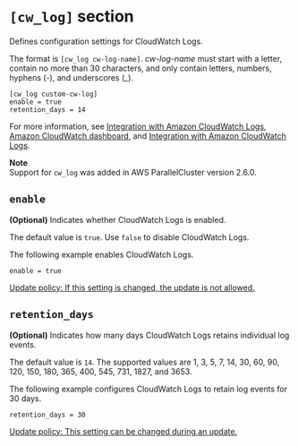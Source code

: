 # `[cw_log]` section<a name="cw-log-section"></a>

Defines configuration settings for CloudWatch Logs\.

The format is `[cw_log cw-log-name]`\. *cw\-log\-name* must start with a letter, contain no more than 30 characters, and only contain letters, numbers, hyphens \(\-\), and underscores \(\_\)\.

```
[cw_log custom-cw-log]
enable = true
retention_days = 14
```

For more information, see [Integration with Amazon CloudWatch Logs](cloudwatch-logs.md), [Amazon CloudWatch dashboard](cloudwatch-dashboard.md), and [Integration with Amazon CloudWatch Logs](cloudwatch-logs.md)\.

**Note**  
Support for `cw_log` was added in AWS ParallelCluster version 2\.6\.0\.

## `enable`<a name="cw-log-section-enable"></a>

 **\(Optional\)** Indicates whether CloudWatch Logs is enabled\.

The default value is `true`\. Use `false` to disable CloudWatch Logs\.

The following example enables CloudWatch Logs\.

```
enable = true
```

[Update policy: If this setting is changed, the update is not allowed.](using-pcluster-update.md#update-policy-fail)

## `retention_days`<a name="cw-log-section-retention-days"></a>

 **\(Optional\)** Indicates how many days CloudWatch Logs retains individual log events\.

The default value is `14`\. The supported values are 1, 3, 5, 7, 14, 30, 60, 90, 120, 150, 180, 365, 400, 545, 731, 1827, and 3653\.

The following example configures CloudWatch Logs to retain log events for 30 days\.

```
retention_days = 30
```

[Update policy: This setting can be changed during an update.](using-pcluster-update.md#update-policy-setting-supported)
